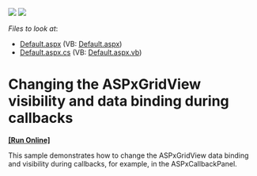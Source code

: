 <!-- default badges list -->
[![](https://img.shields.io/badge/Open_in_DevExpress_Support_Center-FF7200?style=flat-square&logo=DevExpress&logoColor=white)](https://supportcenter.devexpress.com/ticket/details/E442)
[![](https://img.shields.io/badge/📖_How_to_use_DevExpress_Examples-e9f6fc?style=flat-square)](https://docs.devexpress.com/GeneralInformation/403183)
<!-- default badges end -->
<!-- default file list -->
*Files to look at*:

* [Default.aspx](./CS/ExampleE442/Default.aspx) (VB: [Default.aspx](./VB/ExampleE442/Default.aspx))
* [Default.aspx.cs](./CS/ExampleE442/Default.aspx.cs) (VB: [Default.aspx.vb](./VB/ExampleE442/Default.aspx.vb))
<!-- default file list end -->
# Changing the ASPxGridView visibility and data binding during callbacks
<!-- run online -->
**[[Run Online]](https://codecentral.devexpress.com/e442/)**
<!-- run online end -->


<p>This sample demonstrates how to change the ASPxGridView data binding and visibility during callbacks, for example, in the ASPxCallbackPanel.</p>

<br/>


